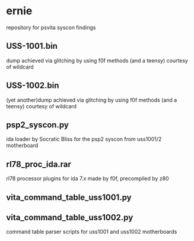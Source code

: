 # ernie
repository for psvita syscon findings

## USS-1001.bin
dump achieved via glitching by using f0f methods (and a teensy) courtesy of wildcard

## USS-1002.bin
(yet another)dump achieved via glitching by using f0f methods (and a teensy) courtesy of wildcard

## psp2_syscon.py
ida loader by Socratic Bliss for the psp2 syscon from uss1001/2 motherboard

## rl78_proc_ida.rar
rl78 processor plugins for ida 7.x made by f0f, precompiled by z80

## vita_command_table_uss1001.py
## vita_command_table_uss1002.py
command table parser scripts for uss1001 and uss1002 motherboards